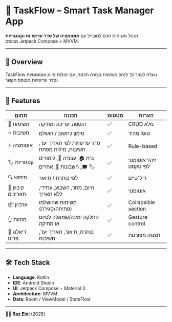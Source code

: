 # 📱 TaskFlow – Smart Task Manager App

מנהל משימות חכם למובייל עם **אוטומציה של סדר עדיפויות וקטגוריות**.  
מבוסס Jetpack Compose + MVVM.


---

## 🔎 Overview
TaskFlow נועדה לעזור לך לנהל משימות בצורה חכמה, עם יכולות סיווג אוטומטיות וסדר עדיפויות מבוסס הקשר.

---

## 🚀 Features

| תחום | תכונה | סטטוס | הערות |
|------|--------|--------|--------|
| 📝 משימות | הוספה, עריכה ומחיקה | ✅ | CRUD מלא |
| ⭐ חשיבות | סימון כחשוב / הושלם | ✅ | טוגל מהיר |
| ⚡ אוטומציה | סדר עדיפויות לפי תאריך יעד, חשיבות, מילות מפתח | ✅ | Rule-based |
| 🏷️ קטגוריות | בית 🏠, עבודה 💼, לימודים 🎓, חשבונות 🧾, אחרים 🏷️ | ✅ | זיהוי אוטומטי לפי טקסט |
| 🔍 חיפוש | לפי כותרת / תיאור | ✅ | ריל־טיים |
| 📅 קיבוץ תאריכים | היום, מחר, השבוע, עתידי, ללא תאריך | ✅ | אוטומטי |
| 📦 ארכיון | משימות שהושלמו (פתיחה/סגירה) | ✅ | Collapsible section |
| 👆 מחוות | החלקה ימינה/שמאלה לסיום או מחיקה | ✅ | Gesture control |
| 📄 דיאלוג פריט | כותרת, תיאור, תאריך יעד, חשיבות | ✅ | תצוגה מפורטת |



---

## 🛠️ Tech Stack
- **Language**: Kotlin  
- **IDE**: Android Studio  
- **UI**: Jetpack Compose + Material 3  
- **Architecture**: MVVM  
- **Data**: Room / ViewModel / StateFlow  

---

👨‍💻 **Raz Eini** (2025)
